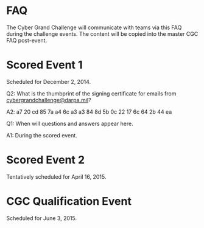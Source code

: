 # FAQ

The Cyber Grand Challenge will communicate with teams via this FAQ during the challenge events. The content will be copied into the master CGC FAQ post-event.

# Scored Event 1

Scheduled for December 2, 2014.

Q2: What is the thumbprint of the signing certificate for emails from cybergrandchallenge@darpa.mil?

A2: a7 20 cd 85 7a a4 6c a3 a3 84 8d 5b 0c 22 17 6c 64 2b 44 ea

Q1: When will questions and answers appear here.

A1: During the scored event.

# Scored Event 2

Tentatively scheduled for April 16, 2015.

# CGC Qualification Event

Scheduled for June 3, 2015.
